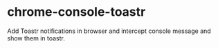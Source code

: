 # chrome-console-toastr
Add Toastr notifications in browser and intercept console message and show them in toastr.
